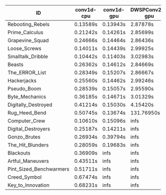 |ID|conv1d-cpu|conv1d-gpu|DWSPConv2D-gpu|gemm-gpu|avg|
|-|-|-|-|-|-|
|Rebooting_Rebels|0.13589s|0.13943s|2.87878s|1.69931s|1.21335s|
|Prime_Calculus|0.21242s|0.14261s|2.85699s|1.76481s|1.24421s|
|Grapevine_Squad|0.24666s|0.14464s|2.86436s|1.73301s|1.24717s|
|Loose_Screws|0.14011s|0.14439s|2.99925s|1.77751s|1.26532s|
|Smalltalk_Dribble|0.10442s|0.11403s|3.02983s|1.90430s|1.28814s|
|Beasts|0.26362s|0.14612s|2.84669s|1.93017s|1.29665s|
|The_ERROR_List|0.28349s|0.15207s|2.86667s|1.90596s|1.30205s|
|Hackerjacks|0.25560s|0.14462s|2.99246s|1.90072s|1.32335s|
|Pseudo_Boom|0.28539s|0.15057s|2.95590s|1.94043s|1.33307s|
|Byte_Mechanics|0.36185s|0.14671s|3.01329s|1.91841s|1.36007s|
|Digitally_Destroyed|0.41214s|0.15030s|4.15420s|2.52288s|1.80988s|
|Rug_Heed_Bend|0.50745s|0.13674s|131.76950s|4.44243s|34.21403s|
|Computer_Crew|0.10610s|0.15096s|infs|4.46993s|infs|
|Digital_Destroyers|0.25187s|0.14211s|infs|1.90681s|infs|
|Gonzo_Brutes|0.26934s|0.39794s|infs|4.44000s|infs|
|The_Hit_Blunders|0.28059s|0.19683s|infs|1.89666s|infs|
|Blackouts|0.36909s|infs|infs|1.74853s|infs|
|Artful_Maneuvers|0.43511s|infs|infs|4.53040s|infs|
|Pint_Sized_Benchwarmers|0.51711s|infs|infs|4.50791s|infs|
|Creed_Symbol|0.67474s|infs|infs|4.51116s|infs|
|Key_to_Innovation|0.68231s|infs|infs|4.48232s|infs|
